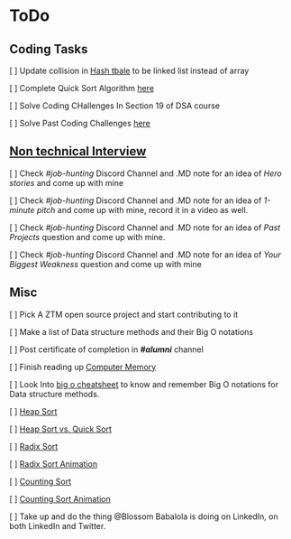 # ToDo

## Coding Tasks

[ ] Update collision in [Hash tbale](/problems/data-structures/hash-tables/create-a-hash-table.js) to be linked list instead of array

[ ] Complete Quick Sort Algorithm [here](/problems/algorithms/sorting/quick-sort.js)

[ ] Solve Coding CHallenges In Section 19 of DSA course

[ ] Solve Past Coding Challenges [here](https://zerotomastery.io/community/?utm_source=udemy&utm_medium=coursecontent)

## [Non technical Interview](/notes/non-tecnical-interview.md)

[ ] Check _#job-hunting_ Discord Channel and .MD note for an idea of _Hero stories_ and come up with mine

[ ] Check _#job-hunting_ Discord Channel and .MD note for an idea of _1-minute pitch_ and come up with mine, record it in a video as well.

[ ] Check _#job-hunting_ Discord Channel and .MD note for an idea of _Past Projects_ question and come up with mine.

[ ] Check _#job-hunting_ Discord Channel and .MD note for an idea of _Your Biggest Weakness_ question and come up with mine

## Misc

[ ] Pick A ZTM open source project and start contributing to it

[ ] Make a list of Data structure methods and their Big O notations

[ ] Post certificate of completion in **_#alumni_** channel

[ ] Finish reading up [Computer Memory](/resources//data-structures/7.4%20Computer%20Memory.pdf)

[ ] Look Into [big o cheatsheet](/big-o/big-o-cheatsheet.pdf) to know and remember Big O notations for Data structure methods.

[ ] [Heap Sort](https://brilliant.org/wiki/heap-sort/)

[ ] [Heap Sort vs. Quick Sort](https://stackoverflow.com/questions/2467751/quicksort-vs-heapsort)

[ ] [Radix Sort](https://brilliant.org/wiki/radix-sort/)

[ ] [Radix Sort Animation](https://www.cs.usfca.edu/~galles/visualization/RadixSort.html)

[ ] [Counting Sort](https://brilliant.org/wiki/counting-sort/)

[ ] [Counting Sort Animation](https://www.cs.usfca.edu/~galles/visualization/CountingSort.html)

[ ] Take up and do the thing @Blossom Babalola is doing on LinkedIn, on both LinkedIn and Twitter.
